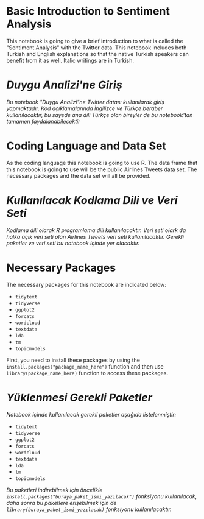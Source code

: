 # Basic Introduction to Sentiment Analysis 
  This notebook is going to give a brief introduction to what is called the "Sentiment Analysis" with the Twitter data. This notebook includes both Turkish and 
  English explanations so that the native Turkish speakers can benefit from it as well. Italic writings are in Turkish.

# *Duygu Analizi'ne Giriş*
  *Bu notebook "Duygu Analizi"ne Twitter datası kullanılarak giriş yapmaktadır. Kod açıklamalarında İngilizce ve Türkçe beraber kullanılacaktır, bu sayede ana dili 
  Türkçe olan bireyler de bu notebook'tan tamamen faydalanabilecektir*

# Coding Language and Data Set 
  As the coding language this notebook is going to use R. The data frame that this notebook is going to use will be the public Airlines Tweets data set. The 
  necessary packages and the data set will all be provided.
  
# *Kullanılacak Kodlama Dili ve Veri Seti*
  *Kodlama dili olarak R programlama dili kullanılacaktır. Veri seti olark da halka açık veri seti olan Airlines Tweets veri seti kullanılacaktır. Gerekli paketler
  ve veri seti bu notebook içinde yer alacaktır.*
  
# Necessary Packages
  The necessary packages for this notebook are indicated below: 
  - `tidytext`
  - `tidyverse`
  - `ggplot2`
  - `forcats`
  - `wordcloud`
  - `textdata`
  - `lda`
  - `tm`
  - `topicmodels`
  
  First, you need to install these packages by using the `install.packages("package_name_here")` function and then use `library(package_name_here)` function to
  access these packages.
  
# *Yüklenmesi Gerekli Paketler*
  *Notebook içinde kullanılacak gerekli paketler aşağıda listelenmiştir:*
  - `tidytext`
  - `tidyverse`
  - `ggplot2`
  - `forcats`
  - `wordcloud`
  - `textdata`
  - `lda`
  - `tm`
  - `topicmodels`

  *Bu paketleri indirebilmek için öncelikle `install.packages("buraya_paket_ismi_yazılacak")` fonksiyonu kullanılacak, daha sonra bu paketlere erişebilmek için de
  `library(buraya_paket_ismi_yazılacak)` fonksiyonu kullanılacaktır.*
